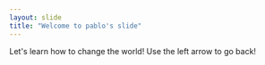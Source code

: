 ```yaml
---
layout: slide
title: "Welcome to pablo's slide"
---
```

Let's learn how to change the world!
Use the left arrow to go back!
